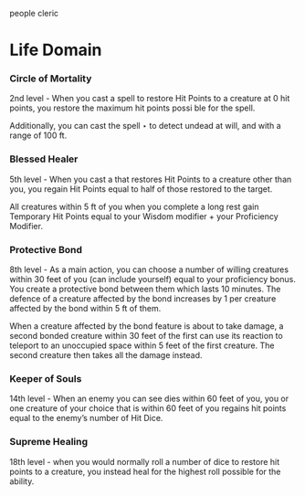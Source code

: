people cleric

# Life Domain

### **Circle of Mortality**

2nd level - When you cast a spell to restore Hit Points to a creature at 0 hit points, you restore the maximum hit points possi ble for the spell.

Additionally, you can cast the spell ‣ to detect undead at will, and with a range of 100 ft.

### **Blessed Healer**

5th level - When you cast a that restores Hit Points to a creature other than you, you regain Hit Points equal to half of those restored to the target.

All creatures within 5 ft of you when you complete a long rest gain Temporary Hit Points equal to your Wisdom modifier + your Proficiency Modifier.

### **Protective Bond**

8th level - As a main action, you can choose a number of willing creatures within 30 feet of you (can include yourself) equal to your proficiency bonus. You create a protective bond between them which lasts 10 minutes. The defence of a creature affected by the bond increases by 1 per creature affected by the bond within 5 ft of them.

When a creature affected by the bond feature is about to take damage, a second bonded creature within 30 feet of the first can use its reaction to teleport to an unoccupied space within 5 feet of the first creature. The second creature then takes all the damage instead.

### **Keeper of Souls**

14th level - When an enemy you can see dies within 60 feet of you, you or one creature of your choice that is within 60 feet of you regains hit points equal to the enemy’s number of Hit Dice.

### **Supreme Healing**

18th level - when you would normally roll a number of dice to restore hit points to a creature, you instead heal for the highest roll possible for the ability.